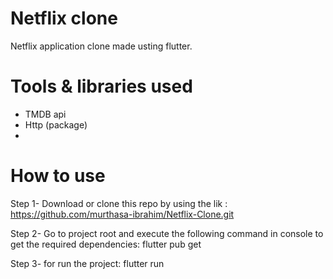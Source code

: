 # Netflix clone
  Netflix application clone made usting flutter.

# Tools & libraries used 
   - TMDB api
   - Http (package)
   -  
# How to use 
  Step 1-
  Download or clone this repo by using the lik : https://github.com/murthasa-ibrahim/Netflix-Clone.git
  
  Step 2- Go to project root and execute the following command in console to get the required dependencies: 
       flutter pub get 
 
Step 3- for run the project: flutter run
  
       
